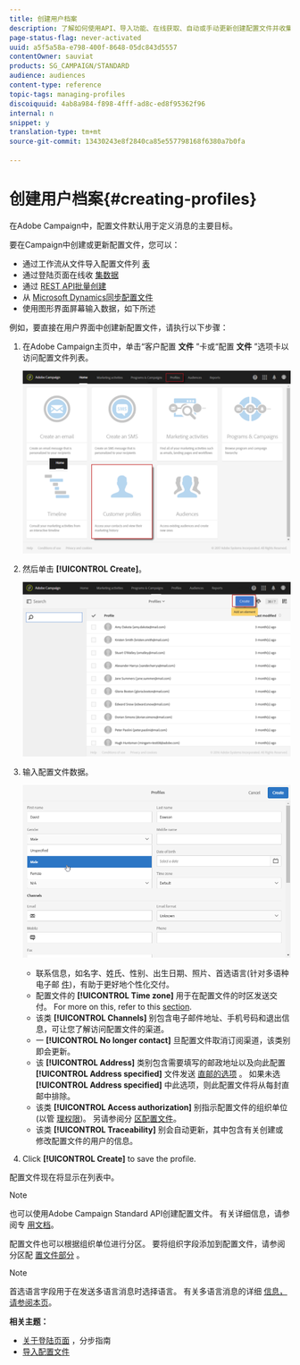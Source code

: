 ```yaml
---
title: 创建用户档案
description: 了解如何使用API、导入功能、在线获取、自动或手动更新创建配置文件并收集联系人的数据。
page-status-flag: never-activated
uuid: a5f5a58a-e798-400f-8648-05dc843d5557
contentOwner: sauviat
products: SG_CAMPAIGN/STANDARD
audience: audiences
content-type: reference
topic-tags: managing-profiles
discoiquuid: 4ab8a984-f898-4fff-ad8c-ed8f95362f96
internal: n
snippet: y
translation-type: tm+mt
source-git-commit: 13430243e8f2840ca85e557798168f6380a7b0fa

---
```



# 创建用户档案{#creating-profiles}

在Adobe Campaign中，配置文件默认用于定义消息的主要目标。

要在Campaign中创建或更新配置文件，您可以：

* 通过工作流从文件导入配置文件列 [表](https://helpx.adobe.com/campaign/kt/acs/using/acs-importing-profiles-feature-video-using.html)
* 通过登陆页面在线收 [集数据](../../channels/using/getting-started-with-landing-pages.md)
* 通过 [REST API批量创建](../../api/using/about-campaign-standard-apis.md)
* 从 [Microsoft Dynamics同步配置文件](https://helpx.adobe.com/campaign/kb/acs-ms-dynamics.html)
* 使用图形界面屏幕输入数据，如下所述

例如，要直接在用户界面中创建新配置文件，请执行以下步骤：

1. 在Adobe Campaign主页中，单击“客户配置 **文件** ”卡或“配置 **文件** ”选项卡以访问配置文件列表。

   ![](assets/profile_creation_1.png)

1. 然后单击 **[!UICONTROL Create]**。

   ![](assets/profile_creation.png)

1. 输入配置文件数据。

   ![](assets/profile_creation1.png)

   * 联系信息，如名字、姓氏、性别、出生日期、照片、首选语言(针对多语种电子邮 [件](../../channels/using/creating-a-multilingual-email.md))，有助于更好地个性化交付。
   * 配置文件的 **[!UICONTROL Time zone]** 用于在配置文件的时区发送交付。 For more on this, refer to this [section](../../sending/using/sending-messages-at-the-recipient-s-time-zone.md).
   * 该类 **[!UICONTROL Channels]** 别包含电子邮件地址、手机号码和退出信息，可让您了解访问配置文件的渠道。
   * 一 **[!UICONTROL No longer contact]** 旦配置文件取消订阅渠道，该类别即会更新。
   * 该 **[!UICONTROL Address]** 类别包含需要填写的邮政地址以及向此配置 **[!UICONTROL Address specified]** 文件发送 [直邮的选项](../../channels/using/about-direct-mail.md) 。 如果未选 **[!UICONTROL Address specified]** 中此选项，则此配置文件将从每封直邮中排除。
   * 该类 **[!UICONTROL Access authorization]** 别指示配置文件的组织单位(以管 [理权限](../../administration/using/about-access-management.md))。 另请参阅分 [区配置文件](../../administration/using/organizational-units.md#partitioning-profiles)。
   * 该类 **[!UICONTROL Traceability]** 别会自动更新，其中包含有关创建或修改配置文件的用户的信息。

1. Click **[!UICONTROL Create]** to save the profile.

配置文件现在将显示在列表中。

>[!NOTE]
>
>也可以使用Adobe Campaign Standard API创建配置文件。 有关详细信息，请参阅专 [用文档](../../api/using/managing-profiles.md)。

配置文件也可以根据组织单位进行分区。 要将组织字段添加到配置文件，请参阅分区配 [置文件部分](../../administration/using/organizational-units.md#partitioning-profiles) 。

>[!NOTE]
>
>首选语言字段用于在发送多语言消息时选择语言。 有关多语言消息的详细 [信息，请参阅本页](../../channels/using/creating-a-multilingual-email.md)。

**相关主题：**

* [关于登陆页面](../../channels/using/getting-started-with-landing-pages.md) ，分步指南
* [导入配置文件](https://helpx.adobe.com/campaign/kt/acs/using/acs-importing-profiles-feature-video-using.html)


